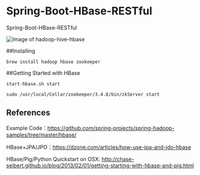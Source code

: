 # Spring-Boot-HBase-RESTful
Spring-Boot-HBase-RESTful

![Image of hadoop-hive-hbase](https://github.com/yangboz/Spring-Boot-HBase-RESTful/raw/master/hadoop-hive-hbase.png)

##Installing

```
brew install hadoop hbase zookeeper
```

##Getting Started with HBase

```
start-hbase.sh start
```

```
sudo /usr/local/Cellar/zookeeper/3.4.8/bin/zkServer start
```

## References

Example Code：https://github.com/spring-projects/spring-hadoop-samples/tree/master/hbase/

HBase+JPA/JPO：https://dzone.com/articles/how-use-jpa-and-jdo-hbase

HBase/Pig/Python Quickstart on OSX: http://chase-seibert.github.io/blog/2013/02/01/getting-starting-with-hbase-and-pig.html
